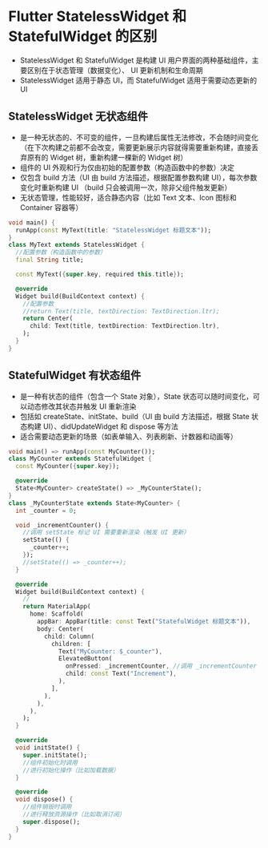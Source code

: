 # Flutter StatelessWidget 和 StatefulWidget 的区别
- StatelessWidget 和 StatefulWidget 是构建 UI 用户界面的两种基础组件，主要区别在于状态管理（数据变化）、 ​​UI 更新机制​​和生命周期
- StatelessWidget 适用于静态 UI，而 StatefulWidget 适用于需要动态更新的 UI

## StatelessWidget 无状态组件
- 是一种无状态的、不可变的组件，一旦构建后属性无法修改，不会随时间变化（在下次构建之前都不会改变，需要更新展示内容就得需要重新构建，直接丢弃原有的 Widget 树，重新构建一棵新的  Widget 树）
- 组件的 UI 外观和行为仅由初始的配置参数（构造函数中的参数）决定
- 仅包含 build 方法（UI 由 build 方法描述，根据配置参数构建 UI），每次参数变化时重新构建 UI （build 只会被调用一次，除非父组件触发更新）  
- 无状态管理，性能较好，适合静态内容（比如 Text 文本、Icon 图标和 Container 容器等）

```dart
void main() {
  runApp(const MyText(title: "StatelessWidget 标题文本"));
}
class MyText extends StatelessWidget {
  //配置参数（构造函数中的参数）
  final String title;

  const MyText({super.key, required this.title});

  @override
  Widget build(BuildContext context) {
    //配置参数
    //return Text(title, textDirection: TextDirection.ltr);
    return Center(
      child: Text(title, textDirection: TextDirection.ltr),
    );
  }
}
```

## StatefulWidget 有状态组件
- 是一种有状态的组件（包含一个 State 对象），State 状态可以随时间变化，可以动态修改其状态并触发 UI 重新渲染
- 包括如 createState、initState、build（UI 由 build 方法描述，根据 State 状态构建 UI）、didUpdateWidget 和 dispose 等方法
- 适合需要动态更新的场景（如表单输入、列表刷新、计数器和动画等）

```dart
void main() => runApp(const MyCounter());
class MyCounter extends StatefulWidget {
  const MyCounter({super.key});

  @override
  State<MyCounter> createState() => _MyCounterState();
}
class _MyCounterState extends State<MyCounter> {
  int _counter = 0;

  void _incrementCounter() {
    //调用 setState 标记 UI 需要重新渲染（触发 UI 更新）
    setState(() {
      _counter++;
    });
    //setState(() => _counter++);
  }

  @override
  Widget build(BuildContext context) {
    //
    return MaterialApp(
      home: Scaffold(
        appBar: AppBar(title: const Text("StatefulWidget 标题文本")),
        body: Center(
          child: Column(
            children: [
              Text("MyCounter: $_counter"),
              ElevatedButton(
                onPressed: _incrementCounter, //调用 _incrementCounter 方法
                child: const Text("Increment"),
              ),
            ],
          ),
        ),
      ),
    );
  }

  @override
  void initState() {
    super.initState();
    //组件初始化时调用
    //进行初始化操作（比如加载数据）
  }

  @override
  void dispose() {
    //组件销毁时调用
    //进行释放资源操作（比如取消订阅）
    super.dispose();
  }
}
```


